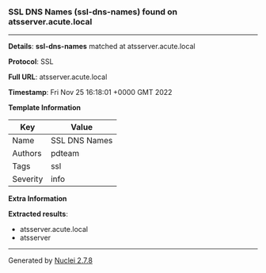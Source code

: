 ### SSL DNS Names (ssl-dns-names) found on atsserver.acute.local
---
**Details**: **ssl-dns-names**  matched at atsserver.acute.local

**Protocol**: SSL

**Full URL**: atsserver.acute.local

**Timestamp**: Fri Nov 25 16:18:01 +0000 GMT 2022

**Template Information**

| Key | Value |
|---|---|
| Name | SSL DNS Names |
| Authors | pdteam |
| Tags | ssl |
| Severity | info |

**Extra Information**

**Extracted results**:

- atsserver.acute.local
- atsserver



---
Generated by [Nuclei 2.7.8](https://github.com/projectdiscovery/nuclei)